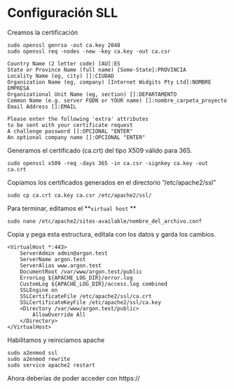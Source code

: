 # Configuración SLL

Creamos la certificación

```
sudo openssl genrsa -out ca.key 2048
sudo openssl req -nodes -new -key ca.key -out ca.csr
```

```
Country Name (2 letter code) [AU]:ES
State or Province Name (full name) [Some-State]:PROVINCIA
Locality Name (eg, city) []:CIUDAD
Organization Name (eg, company) [Internet Widgits Pty Ltd]:NOMBRE EMPRESA               
Organizational Unit Name (eg, section) []:DEPARTAMENTO
Common Name (e.g. server FQDN or YOUR name) []:nombre_carpeta_proyecto                              
Email Address []:EMAIL

Please enter the following 'extra' attributes
to be sent with your certificate request
A challenge password []:OPCIONAL "ENTER"
An optional company name []:OPCIONAL "ENTER"

```

Generamos el certificado (ca.crt) del tipo X509 válido para 365.

```
sudo openssl x509 -req -days 365 -in ca.csr -signkey ca.key -out ca.crt
```

Copiamos los certificados generados en el directorio “/etc/apache2/ssl”

```
sudo cp ca.crt ca.key ca.csr /etc/apache2/ssl/
```

Para terminar, editamos el **`virtual host` **&#x20;

```
sudo nano /etc/apache2/sites-available/nombre_del_archivo.conf
```

Copia y pega esta estructura, edítala con los datos y garda los cambios.

```
<VirtualHost *:443>
    ServerAdmin admin@argon.test
    ServerName argon.test
    ServerAlias www.argon.test
    DocumentRoot /var/www/argon.test/public
    ErrorLog ${APACHE_LOG_DIR}/error.log
    CustomLog ${APACHE_LOG_DIR}/access.log combined
    SSLEngine on
    SSLCertificateFile /etc/apache2/ssl/ca.crt
    SSLCertificateKeyFile /etc/apache2/ssl/ca.key
    <Directory /var/www/argon.test/public>
        AllowOverride All
    </Directory>
</VirtualHost>
```

Habilitamos y reiniciamos apache

```
sudo a2enmod ssl
sudo a2enmod rewrite
sudo service apache2 restart
```

Ahora deberías de poder acceder con https://

